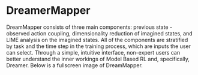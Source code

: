 # DreamerMapper
DreamMapper consists of three main components: previous state - observed action coupling, dimensionality reduction of imagined states, and LIME analysis on the imagined states. All of the components are stratified by task and the time step in the training process, which are inputs the user can select. Through a simple, intuitive interface, non-expert users can better understand the inner workings of Model Based RL and, specifically, Dreamer. Below is a fullscreen image of DreamMapper.
